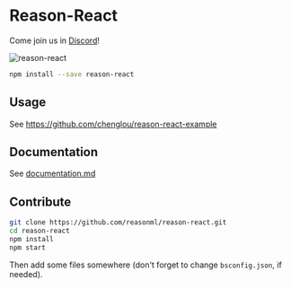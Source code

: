 # Reason-React

Come join us in [Discord](https://discord.gg/reasonml)!

![reason-react](https://cloud.githubusercontent.com/assets/1909539/25026859/84a5a4e8-205d-11e7-857b-777ce6909cfd.png)

```sh
npm install --save reason-react
```

## Usage
See https://github.com/chenglou/reason-react-example

## Documentation

See [documentation.md](documentation.md)

## Contribute

```sh
git clone https://github.com/reasonml/reason-react.git
cd reason-react
npm install
npm start
```

Then add some files somewhere (don't forget to change `bsconfig.json`, if needed).
